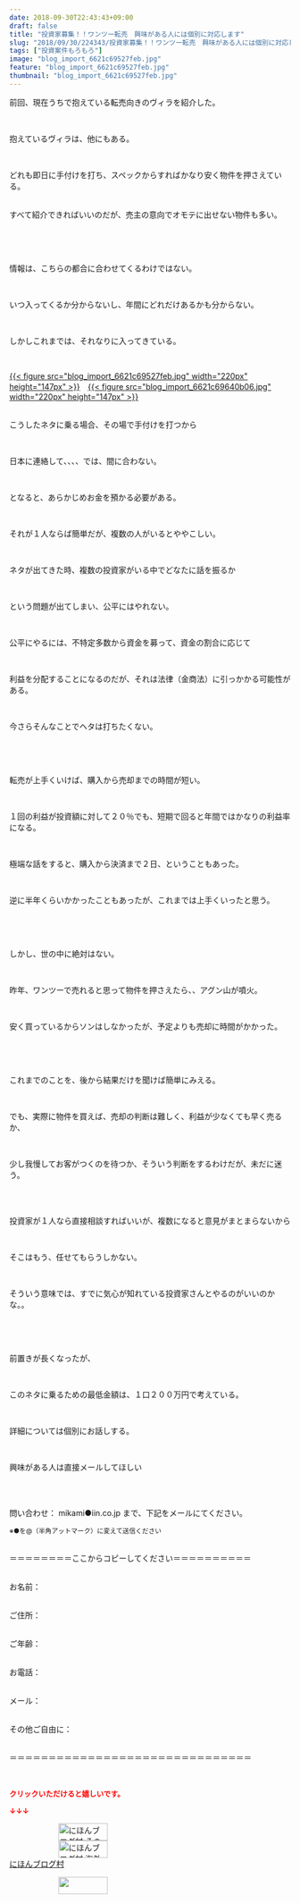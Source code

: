 ```yaml
---
date: 2018-09-30T22:43:43+09:00
draft: false
title: "投資家募集！！ワンツー転売　興味がある人には個別に対応します"
slug: "2018/09/30/224343/投資家募集！！ワンツー転売　興味がある人には個別に対応します"
tags: ["投資案件もろもろ"]
image: "blog_import_6621c69527feb.jpg"
feature: "blog_import_6621c69527feb.jpg"
thumbnail: "blog_import_6621c69527feb.jpg"
---
```

<p>前回、現在うちで抱えている転売向きのヴィラを紹介した。</p><p> </p><p>抱えているヴィラは、他にもある。</p><p> </p><p>どれも即日に手付けを打ち、スペックからすればかなり安く物件を押さえている。</p><p><br/>すべて紹介できればいいのだが、売主の意向でオモテに出せない物件も多い。</p><p> </p><p> </p><p>情報は、こちらの都合に合わせてくるわけではない。</p><p> </p><p>いつ入ってくるか分からないし、年間にどれだけあるかも分からない。</p><p> </p><p>しかしこれまでは、それなりに入ってきている。</p><p> </p><p><a href="blog_import_6621c69527feb.jpg">{{< figure src="blog_import_6621c69527feb.jpg" width="220px" height="147px" >}}</a>　<a href="blog_import_6621c69640b06.jpg">{{< figure src="blog_import_6621c69640b06.jpg" width="220px" height="147px" >}}</a></p><p><br/>こうしたネタに乗る場合、その場で手付けを打つから</p><p> </p><p>日本に連絡して、、、、では、間に合わない。</p><p> </p><p>となると、あらかじめお金を預かる必要がある。</p><p> </p><p>それが１人ならば簡単だが、複数の人がいるとややこしい。</p><p> </p><p>ネタが出てきた時、複数の投資家がいる中でどなたに話を振るか</p><p> </p><p>という問題が出てしまい、公平にはやれない。</p><p> </p><p>公平にやるには、不特定多数から資金を募って、資金の割合に応じて</p><p> </p><p>利益を分配することになるのだが、それは法律（金商法）に引っかかる可能性がある。</p><p> </p><p>今さらそんなことでヘタは打ちたくない。</p><p> </p><p> </p><p>転売が上手くいけば、購入から売却までの時間が短い。</p><p> </p><p>１回の利益が投資額に対して２０％でも、短期で回ると年間ではかなりの利益率になる。</p><p> </p><p>極端な話をすると、購入から決済まで２日、ということもあった。</p><p> </p><p>逆に半年くらいかかったこともあったが、これまでは上手くいったと思う。</p><p> </p><p> </p><p>しかし、世の中に絶対はない。</p><p> </p><p>昨年、ワンツーで売れると思って物件を押さえたら、、アグン山が噴火。</p><p> </p><p>安く買っているからソンはしなかったが、予定よりも売却に時間がかかった。</p><p> </p><p> </p><p>これまでのことを、後から結果だけを聞けば簡単にみえる。</p><p> </p><p>でも、実際に物件を買えば、売却の判断は難しく、利益が少なくても早く売るか、</p><p> </p><p>少し我慢してお客がつくのを待つか、そういう判断をするわけだが、未だに迷う。</p><p> </p><p><br/>投資家が１人なら直接相談すればいいが、複数になると意見がまとまらないから</p><p> </p><p>そこはもう、任せてもらうしかない。</p><p> </p><p>そういう意味では、すでに気心が知れている投資家さんとやるのがいいのかな。。</p><p> </p><p> </p><p>前置きが長くなったが、</p><p> </p><p>このネタに乗るための最低金額は、１口２００万円で考えている。</p><p> </p><p>詳細については個別にお話しする。</p><p> </p><p>興味がある人は直接メールしてほしい</p><p> </p><p><br/>問い合わせ： mikami●iin.co.jp まで、下記をメールにてください。</p><p><span style="font-size: 0.83em;">※●を@（半角アットマーク）に変えて送信ください</span></p><p><br/>＝＝＝＝＝＝＝＝ここからコピーしてください＝＝＝＝＝＝＝＝＝＝</p><p><br/>お名前：</p><p><br/>ご住所：</p><p><br/>ご年齢：</p><p><br/>お電話：</p><p><br/>メール：</p><p><br/>その他ご自由に：</p><p><br/>＝＝＝＝＝＝＝＝＝＝＝＝＝＝＝＝＝＝＝＝＝＝＝＝＝＝＝＝＝＝＝</p><p> </p><p><font color="#ff0000" size="2"><strong>クリックいただけると嬉しいです。</strong></font></p><p><font color="#ff0000" size="2"><strong>↓↓↓</strong></font></p><p><a href="ranking.html?p_cid=01260127" id="&amp;blogmura_banner" target="_blank"><img alt="にほんブログ村 その他生活ブログ 不動産投資へ" border="0" height="31" src="data:image/svg+xml;charset=utf-8,%3Csvg%20xmlns%3D%22http%3A%2F%2Fwww.w3.org%2F2000%2Fsvg%22%20title%3D%22Placeholder%20for%20Images%22%20role%3D%22presentation%22%20viewBox%3D%220%200%2088%2031%22%20%2F%3E" width="88" data-src="https://img-proxy.blog-video.jp/images?url=http%3A%2F%2Flife.blogmura.com%2Fhudousantoushi%2Fimg%2Fhudousantoushi88_31.gif" style="aspect-ratio: auto 88 / 31;"/><noscript><img alt="にほんブログ村 その他生活ブログ 不動産投資へ" border="0" height="31" src="https://img-proxy.blog-video.jp/images?url=http%3A%2F%2Flife.blogmura.com%2Fhudousantoushi%2Fimg%2Fhudousantoushi88_31.gif" width="88"></noscript></a><br/><a href="ranking.html?p_cid=01260127" target="_blank"><img alt="にほんブログ村 海外生活ブログ バリ島情報へ" border="0" height="31" src="data:image/svg+xml;charset=utf-8,%3Csvg%20xmlns%3D%22http%3A%2F%2Fwww.w3.org%2F2000%2Fsvg%22%20title%3D%22Placeholder%20for%20Images%22%20role%3D%22presentation%22%20viewBox%3D%220%200%2088%2031%22%20%2F%3E" width="88" data-src="https://img-proxy.blog-video.jp/images?url=http%3A%2F%2Foverseas.blogmura.com%2Fbali%2Fimg%2Fbali88_31.gif" style="aspect-ratio: auto 88 / 31;"/><noscript><img alt="にほんブログ村 海外生活ブログ バリ島情報へ" border="0" height="31" src="https://img-proxy.blog-video.jp/images?url=http%3A%2F%2Foverseas.blogmura.com%2Fbali%2Fimg%2Fbali88_31.gif" width="88"></noscript></a><br/><a href="ranking.html?p_cid=01260127" target="_blank">にほんブログ村</a></p><p><a href="link.php?1804582" title="人気ブログランキングへ"><img border="0" height="31" src="data:image/svg+xml;charset=utf-8,%3Csvg%20xmlns%3D%22http%3A%2F%2Fwww.w3.org%2F2000%2Fsvg%22%20title%3D%22Placeholder%20for%20Images%22%20role%3D%22presentation%22%20viewBox%3D%220%200%2088%2031%22%20%2F%3E" width="88" data-src="https://blog.with2.net/img/banner/banner_22.gif" style="aspect-ratio: auto 88 / 31;"/><noscript><img border="0" height="31" src="https://blog.with2.net/img/banner/banner_22.gif" width="88"></noscript></a></p><p> </p>

